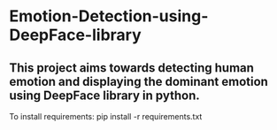 # Emotion-Detection-using-DeepFace-library
## This project aims towards detecting human emotion and displaying the dominant emotion using DeepFace library in python.
To install requirements: pip install -r requirements.txt

